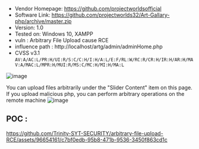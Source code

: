 + Vendor Homepage: https://github.com/projectworldsofficial
+ Software Link: https://github.com/projectworlds32/Art-Gallary-php/archive/master.zip
+ Version: 1.0
+ Tested on: Windows 10, XAMPP
+ vuln : Arbitrary File Upload cause RCE
+ influence path : http://localhost/artg/admin/adminHome.php
+ CVSS v3.1 `AV:A/AC:L/PR:H/UI:R/S:C/C:H/I:H/A:L/E:F/RL:W/RC:R/CR:H/IR:H/AR:H/MAV:A/MAC:L/MPR:H/MUI:R/MS:C/MC:H/MI:H/MA:L`

![image](https://github.com/Trinity-SYT-SECURITY/arbitrary-file-upload-RCE/assets/96654161/24097bde-8a74-4141-bb6c-577d2d82f129)

You can upload files arbitrarily under the "Slider Content" item on this page. If you upload malicious php, you can perform arbitrary operations on the remote machine
![image](https://github.com/Trinity-SYT-SECURITY/arbitrary-file-upload-RCE/assets/96654161/46f4ba70-462a-4307-9165-3f2e7ef05a27)

## POC :
https://github.com/Trinity-SYT-SECURITY/arbitrary-file-upload-RCE/assets/96654161/c7bf0edb-95b8-471b-9536-3450f863cd1c

